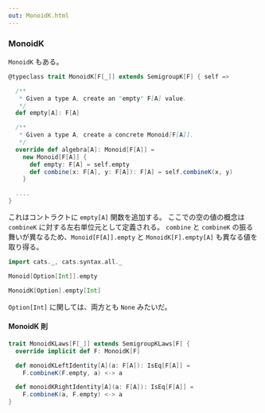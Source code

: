 ```yaml
---
out: MonoidK.html
---
```


### MonoidK

`MonoidK` もある。

```scala
@typeclass trait MonoidK[F[_]] extends SemigroupK[F] { self =>

  /**
   * Given a type A, create an "empty" F[A] value.
   */
  def empty[A]: F[A]

  /**
   * Given a type A, create a concrete Monoid[F[A]].
   */
  override def algebra[A]: Monoid[F[A]] =
    new Monoid[F[A]] {
      def empty: F[A] = self.empty
      def combine(x: F[A], y: F[A]): F[A] = self.combineK(x, y)
    }

  ....
}
```

これはコントラクトに `empty[A]` 関数を追加する。
ここでの空の値の概念は `combineK` に対する左右単位元として定義される。
`combine` と `combineK` の振る舞いが異なるため、`Monoid[F[A]].empty` と `MonoidK[F].empty[A]` も異なる値を取り得る。

```scala mdoc
import cats._, cats.syntax.all._

Monoid[Option[Int]].empty

MonoidK[Option].empty[Int]
```

`Option[Int]` に関しては、両方とも `None` みたいだ。

#### MonoidK 則

```scala
trait MonoidKLaws[F[_]] extends SemigroupKLaws[F] {
  override implicit def F: MonoidK[F]

  def monoidKLeftIdentity[A](a: F[A]): IsEq[F[A]] =
    F.combineK(F.empty, a) <-> a

  def monoidKRightIdentity[A](a: F[A]): IsEq[F[A]] =
    F.combineK(a, F.empty) <-> a
}
```
